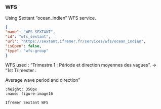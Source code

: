 
### WFS

Using Sextant “ocean_indien” WFS service.
```json
{
"name": "WFS SEXTANT",
"id": "wfs_sextant",
"url": "https://sextant.ifremer.fr/services/wfs/ocean_indien",
"isOpen": false,
"type": "wfs-group"
}
```

WFS used : “Trimestre 1 : Période et direction moyennes des vagues”. -\>
“1st Trimester :

Average wave period and direction”


```{figure} content/image16.png
:height: 350px
:name: figure-image16

Ifremer Sextant WFS
```